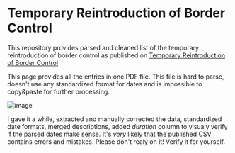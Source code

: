 # Temporary Reintroduction of Border Control
This repository provides parsed and cleaned list of the temporary reintroduction of border control as published on [Temporary Reintroduction of Border Control](https://home-affairs.ec.europa.eu/policies/schengen-borders-and-visa/schengen-area/temporary-reintroduction-border-control_en)

This page provides all the entries in one PDF file. This file is hard to parse, doesn't use any standardized format for dates and is impossible to copy&paste for further processing. 

![image](https://github.com/todvora/shengen/assets/4102775/84ae30cf-9e0c-4ff8-a9cc-2e1e0527f019)

I gave it a while, extracted and manually corrected the data, standardized date formats, merged descriptions, added _duration_ column to visualy verify if the parsed dates make sense. It's *very* likely that the published CSV contains errors and mistakes. Please don't realy on it! Verify it for yourself.
